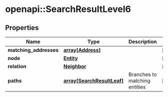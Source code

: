 # openapi::SearchResultLevel6


## Properties
Name | Type | Description | Notes
------------ | ------------- | ------------- | -------------
**matching_addresses** | [**array[Address]**](address.md) |  | [optional] 
**node** | [**Entity**](entity.md) |  | [optional] 
**relation** | [**Neighbor**](neighbor.md) |  | [optional] 
**paths** | [**array[SearchResultLeaf]**](search_result_leaf.md) | Branches to matching entities | [optional] 


